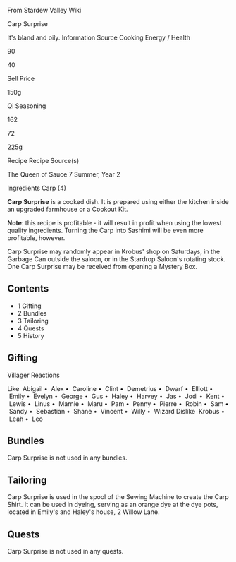 From Stardew Valley Wiki

Carp Surprise

It's bland and oily. Information Source Cooking Energy / Health

90

40

Sell Price

150g

Qi Seasoning

162

72

225g

Recipe Recipe Source(s)

The Queen of Sauce 7 Summer, Year 2

Ingredients Carp (4)

**Carp Surprise** is a cooked dish. It is prepared using either the kitchen inside an upgraded farmhouse or a Cookout Kit.

**Note**: this recipe is profitable - it will result in profit when using the lowest quality ingredients. Turning the Carp into Sashimi will be even more profitable, however.

Carp Surprise may randomly appear in Krobus' shop on Saturdays, in the Garbage Can outside the saloon, or in the Stardrop Saloon's rotating stock. One Carp Surprise may be received from opening a Mystery Box.

## Contents

- 1 Gifting
- 2 Bundles
- 3 Tailoring
- 4 Quests
- 5 History

## Gifting

Villager Reactions

Like  Abigail •  Alex •  Caroline •  Clint •  Demetrius •  Dwarf •  Elliott •  Emily •  Evelyn •  George •  Gus •  Haley •  Harvey •  Jas •  Jodi •  Kent •  Lewis •  Linus •  Marnie •  Maru •  Pam •  Penny •  Pierre •  Robin •  Sam •  Sandy •  Sebastian •  Shane •  Vincent •  Willy •  Wizard Dislike  Krobus •  Leah •  Leo

## Bundles

Carp Surprise is not used in any bundles.

## Tailoring

Carp Surprise is used in the spool of the Sewing Machine to create the Carp Shirt. It can be used in dyeing, serving as an orange dye at the dye pots, located in Emily's and Haley's house, 2 Willow Lane.

## Quests

Carp Surprise is not used in any quests.
